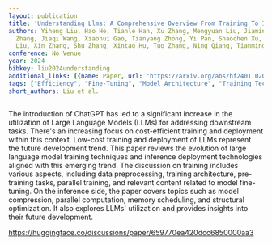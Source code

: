 ```yaml
---
layout: publication
title: 'Understanding Llms: A Comprehensive Overview From Training To Inference'
authors: Yiheng Liu, Hao He, Tianle Han, Xu Zhang, Mengyuan Liu, Jiaming Tian, Yutong
  Zhang, Jiaqi Wang, Xiaohui Gao, Tianyang Zhong, Yi Pan, Shaochen Xu, Zihao Wu, Zhengliang
  Liu, Xin Zhang, Shu Zhang, Xintao Hu, Tuo Zhang, Ning Qiang, Tianming Liu, Bao Ge
conference: No Venue
year: 2024
bibkey: liu2024understanding
additional_links: [{name: Paper, url: 'https://arxiv.org/abs/hf2401.02038'}]
tags: ["Efficiency", "Fine-Tuning", "Model Architecture", "Training Techniques"]
short_authors: Liu et al.
---
```

The introduction of ChatGPT has led to a significant increase in the utilization of Large Language Models (LLMs) for addressing downstream tasks. There's an increasing focus on cost-efficient training and deployment within this context. Low-cost training and deployment of LLMs represent the future development trend. This paper reviews the evolution of large language model training techniques and inference deployment technologies aligned with this emerging trend. The discussion on training includes various aspects, including data preprocessing, training architecture, pre-training tasks, parallel training, and relevant content related to model fine-tuning. On the inference side, the paper covers topics such as model compression, parallel computation, memory scheduling, and structural optimization. It also explores LLMs' utilization and provides insights into their future development.

https://huggingface.co/discussions/paper/659770ea420dcc6850000aa3